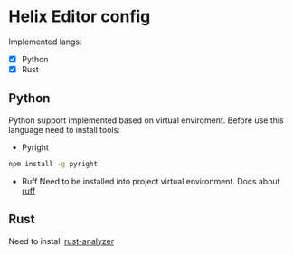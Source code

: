 # Helix Editor config

Implemented langs:
- [x] Python
- [x] Rust

## Python

Python support implemented based on virtual enviroment. Before use this language need to install tools:

- Pyright

```bash
npm install -g pyright
```

- Ruff
Need to be installed into project virtual environment. Docs about [ruff](https://docs.astral.sh/ruff/installation/)

## Rust

Need to install [rust-analyzer](https://rust-analyzer.github.io/book/rust_analyzer_binary.html)
